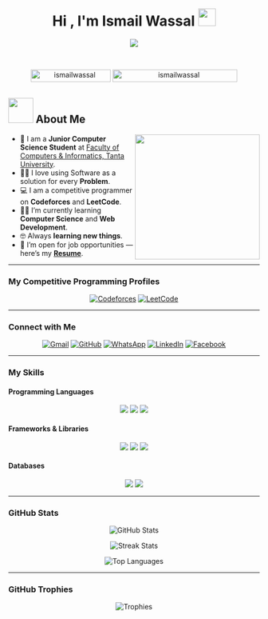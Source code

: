 <h1 align="center">Hi , I'm Ismail Wassal <img src="https://media.giphy.com/media/hvRJCLFzcasrR4ia7z/giphy.gif" width="35"></h1>
<p align="center">
  <a href="https://github.com/DenverCoder1/readme-typing-svg">
    <img src="https://readme-typing-svg.herokuapp.com?font=Time+New+Roman&color=%23C8BE25&size=25&center=true&vCenter=true&width=600&height=100&lines=Junior+Computer+Science+Student;Competitive+Programmer;Always+learning+new+things">
  </a>
</p>

<br>

<p align="center"> 
  <img src="https://komarev.com/ghpvc/?username=ismailwassal&label=Profile%20views&color=0047AB&style=plastic" alt="ismailwassal" height="25px" width="160px"/> 
  <a href="https://commits.top/egypt.html" target="_blank">
    <img src="https://enfsgag3ayy6w9q.m.pipedream.net/&style=plastic" alt="ismailwassal" height="25px" width="250px"/> 
  </a>
</p>

## <picture><img src="https://github.com/7oSkaaa/7oSkaaa/blob/main/Images/about_me.gif?raw=true" width="50px"></picture> About Me

<picture><img align="right" src="https://github.com/7oSkaaa/7oSkaaa/blob/main/Images/Right_Side.gif?raw=true" width="250px"></picture>

- :school: I am a **Junior Computer Science Student** at [Faculty of Computers & Informatics, Tanta University](https://ci.tanta.edu.eg/).  
- :technologist: I love using Software as a solution for every **Problem**.  
- :computer: I am a competitive programmer on **Codeforces** and **LeetCode**.  
- :student: I’m currently learning **Computer Science** and **Web Development**.  
- :nerd_face: Always **learning new things**.  
- :thinking: I’m open for job opportunities — here’s my [**Resume**](#).

---

###  My Competitive Programming Profiles

<p align="center">
  <a href="https://codeforces.com/profile/ismaeelwassal"><img src="https://img.icons8.com/external-tal-revivo-shadow-tal-revivo/50/000000/external-codeforces-programming-competitions-and-contests-programming-community-logo-shadow-tal-revivo.png" alt="Codeforces"/></a>
  <a href="https://leetcode.com/u/wassal"><img src="https://img.icons8.com/external-tal-revivo-shadow-tal-revivo/50/000000/external-level-up-your-coding-skills-and-quickly-land-a-job-logo-shadow-tal-revivo.png" alt="LeetCode"/></a>  
</p>

---

###  Connect with Me

<p align="center">
  <a href="mailto:esmailwassal456@gmail.com"><img src="https://img.shields.io/badge/gmail-%23EA4335.svg?style=plastic&logo=gmail&logoColor=white" alt="Gmail"/></a>
  <a href="https://github.com/ismailwassal"><img src="https://img.shields.io/badge/github-%23181717.svg?style=plastic&logo=github&logoColor=white" alt="GitHub"/></a>
  <a href="https://wa.me/201154868682"><img src="https://img.shields.io/badge/whatsapp-%2325D366.svg?style=plastic&logo=whatsapp&logoColor=white" alt="WhatsApp"/></a>
  <a href="https://www.linkedin.com/in/ismail-wassal-8514012a8/"><img src="https://img.shields.io/badge/linkedin-%230A66C2.svg?style=plastic&logo=linkedin&logoColor=white" alt="LinkedIn"/></a>
  <a href="https://www.facebook.com/ismaeel.wassal.AboAmer/"><img src="https://img.shields.io/badge/facebook-%231877F2.svg?style=plastic&logo=facebook&logoColor=white" alt="Facebook"/></a>
</p>

---

###  My Skills

#### Programming Languages
<p align="center">
  <a href="https://www.cplusplus.com/"><img src="https://img.shields.io/badge/C++-%2300599C.svg?style=plastic&logo=c%2B%2B&logoColor=white"/></a>
  <a href="https://learn.microsoft.com/en-us/dotnet/csharp/"><img src="https://img.shields.io/badge/C%23-%23239120.svg?style=plastic&logo=c-sharp&logoColor=white"/></a>
  <a href="https://www.python.org/"><img src="https://img.shields.io/badge/Python-%2314354C.svg?style=plastic&logo=python&logoColor=white"/></a>
</p>

#### Frameworks & Libraries
<p align="center">
  <a href="https://dotnet.microsoft.com/"><img src="https://img.shields.io/badge/.NET-%23512BD4.svg?style=plastic&logo=dotnet&logoColor=white"/></a>
  <a href="https://pytorch.org/"><img src="https://img.shields.io/badge/PyTorch-%23EE4C2C.svg?style=plastic&logo=pytorch&logoColor=white"/></a>
  <a href="https://react.dev/"><img src="https://img.shields.io/badge/React-%2361DAFB.svg?style=plastic&logo=react&logoColor=black"/></a>
</p>

#### Databases
<p align="center">
  <a href="https://www.mysql.com/"><img src="https://img.shields.io/badge/MySQL-%234479A1.svg?style=plastic&logo=mysql&logoColor=white"/></a>
  <a href="https://www.mongodb.com/"><img src="https://img.shields.io/badge/MongoDB-%2347A248.svg?style=plastic&logo=mongodb&logoColor=white"/></a>
</p>

---

###  GitHub Stats

<p align="center">
  <img src="https://github-readme-stats.vercel.app/api?username=ismailwassal&theme=tokyonight&show_icons=true&count_private=true" alt="GitHub Stats" />
</p>

<p align="center">
  <img src="https://github-readme-streak-stats.herokuapp.com/?user=ismailwassal&theme=tokyonight" alt="Streak Stats" />
</p>

<p align="center">
  <img src="https://github-readme-stats.vercel.app/api/top-langs/?username=ismailwassal&layout=compact&theme=tokyonight" alt="Top Languages" />
</p>

---

###  GitHub Trophies

<p align="center">
  <img src="https://github-profile-trophy.vercel.app/?username=ismailwassal&theme=tokyonight&row=1&column=6" alt="Trophies" />
</p>


